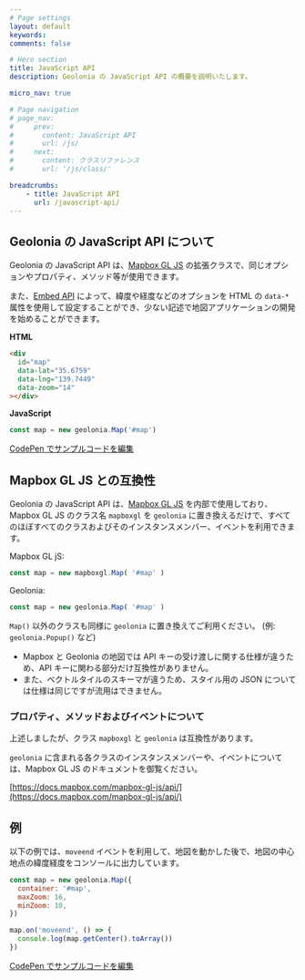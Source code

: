 ```yaml
---
# Page settings
layout: default
keywords:
comments: false

# Hero section
title: JavaScript API
description: Geolonia の JavaScript API の概要を説明いたします。

micro_nav: true

# Page navigation
# page_nav:
#     prev:
#       content: JavaScript API
#       url: /js/
#     next:
#       content: クラスリファレンス
#       url: '/js/class/'

breadcrumbs:
    - title: JavaScript API
      url: /javascript-api/
---
```


## Geolonia の JavaScript API について

Geolonia の JavaScript API は、[Mapbox GL JS](https://docs.mapbox.com/mapbox-gl-js/) の拡張クラスで、同じオプションやプロパティ、メソッド等が使用できます。

また、[Embed API](/embed-api/) によって、緯度や経度などのオプションを HTML の `data-*` 属性を使用して設定することができ、少ない記述で地図アプリケーションの開発を始めることができます。

**HTML**

```html
<div
  id="map"
  data-lat="35.6759"
  data-lng="139.7449"
  data-zoom="14"
></div>
```

**JavaScript**

```javascript
const map = new geolonia.Map('#map')
```

<a class="codepen" href="https://codepen.io/geolonia/pen/xxGWwrN" target="codepen"><i class="icon icon--codepen"></i> CodePen でサンプルコードを編集</a>

## Mapbox GL JS との互換性

Geolonia の JavaScript API は、[Mapbox GL JS](https://docs.mapbox.com/mapbox-gl-js/) を内部で使用しており、Mapbox GL JS のクラス名 `mapboxgl` を `geolonia` に置き換えるだけで、すべてのほぼすべてのクラスおよびそのインスタンスメンバー、イベントを利用できます。

Mapbox GL jS:

```javascript
const map = new mapboxgl.Map( '#map' )
```

Geolonia:

```javascript
const map = new geolonia.Map( '#map' )
```

`Map()` 以外のクラスも同様に `geolonia` に置き換えてご利用ください。 (例: `geolonia.Popup()` など)

<div class="callout callout--danger">
  <ul>
    <li>Mapbox と Geolonia の地図では API キーの受け渡しに関する仕様が違うため、API キーに関わる部分だけ互換性がありません。</li>
    <li>また、ベクトルタイルのスキーマが違うため、スタイル用の JSON については仕様は同じですが流用はできません。</li>
  </ul>
</div>

### プロパティ、メソッドおよびイベントについて

上述しましたが、クラス `mapboxgl` と `geolonia` は互換性があります。

`geolonia` に含まれる各クラスのインスタンスメンバーや、イベントについては、Mapbox GL JS のドキュメントを御覧ください。

[https://docs.mapbox.com/mapbox-gl-js/api/](https://docs.mapbox.com/mapbox-gl-js/api/)

## 例

以下の例では、`moveend` イベントを利用して、地図を動かした後で、地図の中心地点の緯度経度をコンソールに出力しています。

```javascript
const map = new geolonia.Map({
  container: '#map',
  maxZoom: 16,
  minZoom: 10,
})

map.on('moveend', () => {
  console.log(map.getCenter().toArray())
})
```

<a class="codepen" href="https://codepen.io/geolonia/pen/ZEGxQbd" target="codepen"><i class="icon icon--codepen"></i> CodePen でサンプルコードを編集</a>
